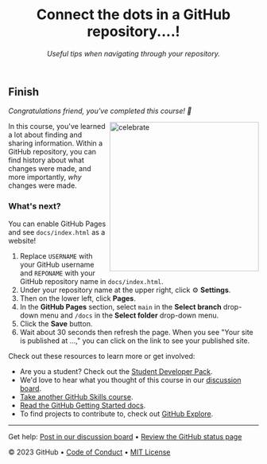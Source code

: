<header>

<!--
  <<< Author notes: Course header >>>
  Include a 1280x640 image, course title in sentence case, and a concise description in emphasis.
  In your repository settings: enable template repository, add your 1280x640 social image, auto delete head branches.
  Add your open source license, GitHub uses MIT license.
-->

# Connect the dots in a GitHub repository....!

_Useful tips when navigating through your repository._

</header>

<!--
  <<< Author notes: Finish >>>
  Review what we learned, ask for feedback, provide next steps.
-->

## Finish

_Congratulations friend, you've completed this course! :tada:_

<img src="https://octodex.github.com/images/collabocats.jpg" alt=celebrate width=300 align=right>

In this course, you've learned a lot about finding and sharing information. Within a GitHub repository, you can find history about what changes were made, and more importantly, _why_ changes were made.

### What's next?

You can enable GitHub Pages and see `docs/index.html` as a website!

1. Replace `USERNAME` with your GitHub username and `REPONAME` with your GitHub repository name in `docs/index.html`.
1. Under your repository name at the upper right, click :gear: **Settings**.
1. Then on the lower left, click **Pages**.
1. In the **GitHub Pages** section, select `main` in the **Select branch** drop-down menu and `/docs` in the **Select folder** drop-down menu.
1. Click the **Save** button.
1. Wait about 30 seconds then refresh the page. When you see "Your site is published at ...," you can click on the link to see your published site.

Check out these resources to learn more or get involved:

- Are you a student? Check out the [Student Developer Pack](https://education.github.com/pack).
- We'd love to hear what you thought of this course in our [discussion board](https://github.com/orgs/skills/discussions/categories/connect-the-dots).
- [Take another GitHub Skills course](https://github.com/skills).
- [Read the GitHub Getting Started docs](https://docs.github.com/en/get-started).
- To find projects to contribute to, check out [GitHub Explore](https://github.com/explore).

<footer>

<!--
  <<< Author notes: Footer >>>
  Add a link to get support, GitHub status page, code of conduct, license link.
-->

---

Get help: [Post in our discussion board](https://github.com/orgs/skills/discussions/categories/connect-the-dots) &bull; [Review the GitHub status page](https://www.githubstatus.com/)

&copy; 2023 GitHub &bull; [Code of Conduct](https://www.contributor-covenant.org/version/2/1/code_of_conduct/code_of_conduct.md) &bull; [MIT License](https://gh.io/mit)

</footer>
